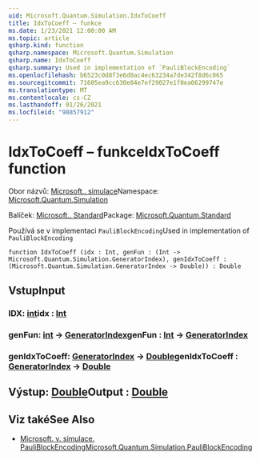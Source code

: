 ```yaml
---
uid: Microsoft.Quantum.Simulation.IdxToCoeff
title: IdxToCoeff – funkce
ms.date: 1/23/2021 12:00:00 AM
ms.topic: article
qsharp.kind: function
qsharp.namespace: Microsoft.Quantum.Simulation
qsharp.name: IdxToCoeff
qsharp.summary: Used in implementation of `PauliBlockEncoding`
ms.openlocfilehash: b6523c0d8f3e6d0ac4ec63234a7de342f8d6c065
ms.sourcegitcommit: 71605ea9cc630e84e7ef29027e1f0ea06299747e
ms.translationtype: MT
ms.contentlocale: cs-CZ
ms.lasthandoff: 01/26/2021
ms.locfileid: "98857912"
---
```

# <a name="idxtocoeff-function"></a><span data-ttu-id="8e41b-102">IdxToCoeff – funkce</span><span class="sxs-lookup"><span data-stu-id="8e41b-102">IdxToCoeff function</span></span>

<span data-ttu-id="8e41b-103">Obor názvů: [Microsoft.. simulace](xref:Microsoft.Quantum.Simulation)</span><span class="sxs-lookup"><span data-stu-id="8e41b-103">Namespace: [Microsoft.Quantum.Simulation](xref:Microsoft.Quantum.Simulation)</span></span>

<span data-ttu-id="8e41b-104">Balíček: [Microsoft.. Standard](https://nuget.org/packages/Microsoft.Quantum.Standard)</span><span class="sxs-lookup"><span data-stu-id="8e41b-104">Package: [Microsoft.Quantum.Standard](https://nuget.org/packages/Microsoft.Quantum.Standard)</span></span>


<span data-ttu-id="8e41b-105">Používá se v implementaci `PauliBlockEncoding`</span><span class="sxs-lookup"><span data-stu-id="8e41b-105">Used in implementation of `PauliBlockEncoding`</span></span>

```qsharp
function IdxToCoeff (idx : Int, genFun : (Int -> Microsoft.Quantum.Simulation.GeneratorIndex), genIdxToCoeff : (Microsoft.Quantum.Simulation.GeneratorIndex -> Double)) : Double
```


## <a name="input"></a><span data-ttu-id="8e41b-106">Vstup</span><span class="sxs-lookup"><span data-stu-id="8e41b-106">Input</span></span>

### <a name="idx--int"></a><span data-ttu-id="8e41b-107">IDX: [int](xref:microsoft.quantum.lang-ref.int)</span><span class="sxs-lookup"><span data-stu-id="8e41b-107">idx : [Int](xref:microsoft.quantum.lang-ref.int)</span></span>




### <a name="genfun--int---generatorindex"></a><span data-ttu-id="8e41b-108">genFun: [int](xref:microsoft.quantum.lang-ref.int) -> [GeneratorIndex](xref:Microsoft.Quantum.Simulation.GeneratorIndex)</span><span class="sxs-lookup"><span data-stu-id="8e41b-108">genFun : [Int](xref:microsoft.quantum.lang-ref.int) -> [GeneratorIndex](xref:Microsoft.Quantum.Simulation.GeneratorIndex)</span></span>




### <a name="genidxtocoeff--generatorindex---double"></a><span data-ttu-id="8e41b-109">genIdxToCoeff: [GeneratorIndex](xref:Microsoft.Quantum.Simulation.GeneratorIndex) -> [Double](xref:microsoft.quantum.lang-ref.double)</span><span class="sxs-lookup"><span data-stu-id="8e41b-109">genIdxToCoeff : [GeneratorIndex](xref:Microsoft.Quantum.Simulation.GeneratorIndex) -> [Double](xref:microsoft.quantum.lang-ref.double)</span></span>





## <a name="output--double"></a><span data-ttu-id="8e41b-110">Výstup: [Double](xref:microsoft.quantum.lang-ref.double)</span><span class="sxs-lookup"><span data-stu-id="8e41b-110">Output : [Double](xref:microsoft.quantum.lang-ref.double)</span></span>



## <a name="see-also"></a><span data-ttu-id="8e41b-111">Viz také</span><span class="sxs-lookup"><span data-stu-id="8e41b-111">See Also</span></span>

- [<span data-ttu-id="8e41b-112">Microsoft. v. simulace. PauliBlockEncoding</span><span class="sxs-lookup"><span data-stu-id="8e41b-112">Microsoft.Quantum.Simulation.PauliBlockEncoding</span></span>](xref:Microsoft.Quantum.Simulation.PauliBlockEncoding)